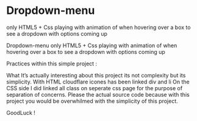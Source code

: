 # Dropdown-menu
only HTML5 + Css playing with animation of when hovering over a box to see a dropdown with options coming up

Dropdown-menu
only HTML5 + Css playing with animation of when hovering over a box to see a dropdown with options coming up

Practices within this simple project :

What It’s actually interesting about this project its not complexity but its simplicity. With HTML cloudflare icones has been linked div and li On the CSS side I did linked all class on seperate css page for the purpose of separation of concerns. Please the actual source code because with this project you would be overwhilmed with the simplicity of this project.

GoodLuck !
